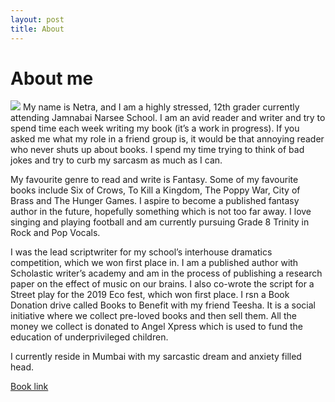 ```yaml
---
layout: post
title: About
---
```


# About me
<img src="https://raw.githubusercontent.com/Zo-Bro-23/netra-website/main/assets/Photo.png">
My name is Netra, and I am a highly stressed, 12th grader currently attending Jamnabai Narsee School. I am an avid reader and writer and try to spend time each week writing my book (it’s a work in progress). If you asked me what my role in a friend group is, it would be that annoying reader who never shuts up about books. I spend my time trying to think of bad jokes and try to curb my sarcasm as much as I can.

My favourite genre to read and write is Fantasy. Some of my favourite books include Six of Crows, To Kill a Kingdom, The Poppy War, City of Brass and The Hunger Games. I aspire to become a published fantasy author in the future, hopefully something which is not too far away. I love singing and playing football and am currently pursuing Grade 8 Trinity in Rock and Pop Vocals.

I was the lead scriptwriter for my school’s interhouse dramatics competition, which we won first place in. I am a published author with Scholastic writer’s academy and am in the process of publishing a research paper on the effect of music on our brains. I also co-wrote the script for a Street play for the 2019 Eco fest, which won first place. I rsn a Book Donation drive called Books to Benefit with my friend Teesha. It is a social initiative where we collect pre-loved books and then sell them. All the money we collect is donated to Angel Xpress which is used to fund the education of underprivileged children.

I currently reside in Mumbai with my sarcastic dream and anxiety filled head.

[Book link](https://www.amazon.in/World-Beyond-Stars-Various/dp/9354712657/ref=tmm_pap_swatch_0?_encoding=UTF8&qid=1666860187&sr=8-1)